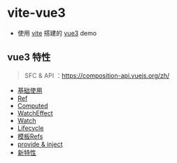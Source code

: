 # vite-vue3
- 使用 [vite](https://github.com/vitejs/vite) 搭建的 [vue3](https://github.com/vuejs/vue-next) demo

## vue3 特性

> SFC & API ：https://composition-api.vuejs.org/zh/

- [基础使用](https://github.com/whu-luojian/vite-vue3/blob/master/src/components/Basic.vue)
- [Ref](https://github.com/whu-luojian/vite-vue3/blob/master/src/components/Ref.vue)
- [Computed](https://github.com/whu-luojian/vite-vue3/blob/master/src/components/Computed.vue)
- [WatchEffect](https://github.com/whu-luojian/vite-vue3/blob/master/src/components/WatchEffect.vue)
- [Watch](https://github.com/whu-luojian/vite-vue3/blob/master/src/components/Watch.vue)
- [Lifecycle](https://github.com/whu-luojian/vite-vue3/blob/master/src/components/Lifecycle.vue)
- [模板Refs](https://github.com/whu-luojian/vite-vue3/blob/master/src/components/templateRefs.js)
- [provide & inject](https://github.com/whu-luojian/vite-vue3/blob/master/src/components/provide&inject.js)
- [新特性](https://github.com/whu-luojian/vite-vue3/blob/master/src/components/newFeature.js)
